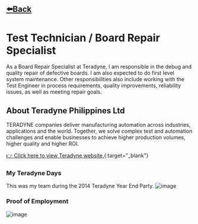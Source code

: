 ## [⬅️Back](./)
# Test Technician / Board Repair Specialist
As a Board Repair Specialist at Teradyne, I am responsible in the debug and quality repair of defective boards. I am also expected to do first level system maintenance. Other responsibilities also include working with the Test Engineer in process requirements, quality improvements, reliability issues, as well as meeting repair goals. 

## About Teradyne Philippines Ltd
TERADYNE companies deliver manufacturing automation across industries, applications and the world. Together, we solve complex test and automation challenges and enable businesses to achieve higher production volumes, higher quality and higher ROI.

[👉 Click here to view Teradyne website.](https://www.teradyne.com/semiconductor-testing/){:target="_blank"}

### My Teradyne Days
This was my team during the 2014 Teradyne Year End Party.
![image](https://github.com/greatcyan/cyrus-baruc-data-analytics-portfolio/assets/95137493/7067c771-8e0c-49d0-a207-0128d1353bc1 "2014 Year-End Party")


### Proof of Employment
![image](https://github.com/greatcyan/cyrus-baruc-data-analytics-portfolio/assets/95137493/7a8cc847-1f03-4d6c-a47e-2cf1a6d58a47)


